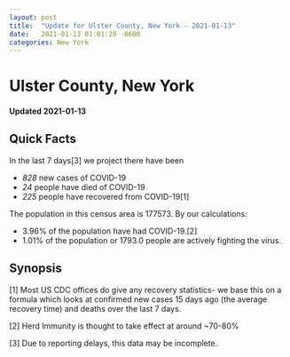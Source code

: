 ```yaml
---
layout: post
title:  "Update for Ulster County, New York - 2021-01-13"
date:   2021-01-13 01:01:29 -0600
categories: New York
---
```


# Ulster County, New York
#### Updated 2021-01-13

## Quick Facts

In the last 7 days[3] we project there have been
- *828* new cases of COVID-19
- *24* people have died of COVID-19
- *225* people have recovered from COVID-19[1]

The population in this census area is 177573. By our calculations:
- 3.96% of the population have had COVID-19.[2]
- 1.01% of the population or 1793.0 people are actively fighting the virus.

## Synopsis




[1] Most US CDC offices do give any recovery statistics- we base this on a formula which looks at confirmed new cases
15 days ago (the average recovery time) and deaths over the last 7 days.

[2] Herd Immunity is thought to take effect at around ~70-80%

[3] Due to reporting delays, this data may be incomplete.
 
    